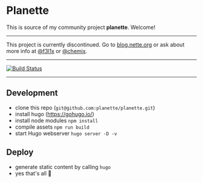# Planette

This is source of my community project **planette**. Welcome!

-----

This project is currently discontinued. Go to [blog.nette.org](http://blog.nette.org) or ask about more info at [@f3l1x](https://github.com/f3l1x) or [@chemix](https://github.com/chemix).

-----

[![Build Status](https://img.shields.io/travis/planette/planette.svg?style=flat-square)](https://travis-ci.org/planette/planette)

-----


## Development

- clone this repo (`git@github.com:planette/planette.git`)
- install hugo (https://gohugo.io/)
- install node modules `npm install`
- compile assets `npm run build`
- start Hugo webserver `hugo server -D -v`

## Deploy

- generate static content by calling `hugo`
- yes that's all :tada:
